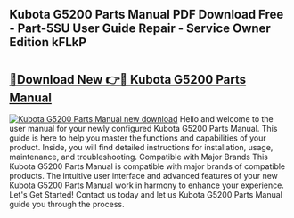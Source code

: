 ## Kubota G5200 Parts Manual PDF Download Free - Part-5SU User Guide Repair - Service Owner Edition kFLkP

# <h2><a href="http://bc20332.oget.top/?id=Kubota+G5200+Parts+Manual">🔗Download New 👉🔴 Kubota G5200 Parts Manual</a></h2>

[![Kubota G5200 Parts Manual new download](https://i.imgur.com/5g1atiW.png)](http://bc20332.oget.top/?id=Kubota+G5200+Parts+Manual)
Hello and welcome to the user manual for your newly configured Kubota G5200 Parts Manual. This guide is here to help you master the functions and capabilities of your product. Inside, you will find detailed instructions for installation, usage, maintenance, and troubleshooting. Compatible with Major Brands This Kubota G5200 Parts Manual is compatible with major brands of compatible products. The intuitive user interface and advanced features of your new Kubota G5200 Parts Manual work in harmony to enhance your experience. Let's Get Started! Contact us today and let us Kubota G5200 Parts Manual guide you through the process.
